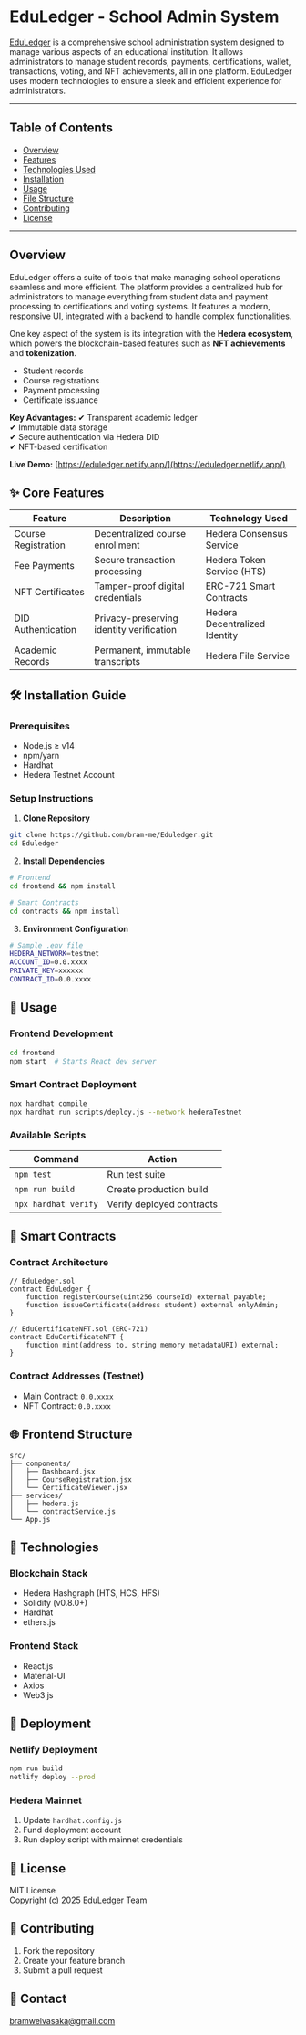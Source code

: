 # EduLedger - School Admin System

[EduLedger](https://eduledger.netlify.app/) is a comprehensive school administration system designed to manage various aspects of an educational institution. It allows administrators to manage student records, payments, certifications, wallet, transactions, voting, and NFT achievements, all in one platform. EduLedger uses modern technologies to ensure a sleek and efficient experience for administrators.

---

## Table of Contents

- [Overview](#overview)
- [Features](#features)
- [Technologies Used](#technologies-used)
- [Installation](#installation)
- [Usage](#usage)
- [File Structure](#file-structure)
- [Contributing](#contributing)
- [License](#license)

---

## Overview

EduLedger offers a suite of tools that make managing school operations seamless and more efficient. The platform provides a centralized hub for administrators to manage everything from student data and payment processing to certifications and voting systems. It features a modern, responsive UI, integrated with a backend to handle complex functionalities. 

One key aspect of the system is its integration with the **Hedera ecosystem**, which powers the blockchain-based features such as **NFT achievements** and **tokenization**.


- Student records
- Course registrations 
- Payment processing
- Certificate issuance

**Key Advantages:**
✔ Transparent academic ledger  
✔ Immutable data storage  
✔ Secure authentication via Hedera DID  
✔ NFT-based certification  

**Live Demo:** [https://eduledger.netlify.app/](https://eduledger.netlify.app/)

## ✨ Core Features

| Feature | Description | Technology Used |
|---------|------------|-----------------|
| Course Registration | Decentralized course enrollment | Hedera Consensus Service |
| Fee Payments | Secure transaction processing | Hedera Token Service (HTS) |
| NFT Certificates | Tamper-proof digital credentials | ERC-721 Smart Contracts |
| DID Authentication | Privacy-preserving identity verification | Hedera Decentralized Identity |
| Academic Records | Permanent, immutable transcripts | Hedera File Service |

## 🛠 Installation Guide

### Prerequisites
- Node.js ≥ v14
- npm/yarn
- Hardhat
- Hedera Testnet Account

### Setup Instructions

1. **Clone Repository**
```bash
git clone https://github.com/bram-me/Eduledger.git
cd Eduledger
```

2. **Install Dependencies**
```bash
# Frontend
cd frontend && npm install

# Smart Contracts
cd contracts && npm install
```

3. **Environment Configuration**
```bash
# Sample .env file
HEDERA_NETWORK=testnet
ACCOUNT_ID=0.0.xxxx
PRIVATE_KEY=xxxxxx
CONTRACT_ID=0.0.xxxx
```

## 🚀 Usage

### Frontend Development
```bash
cd frontend
npm start  # Starts React dev server
```

### Smart Contract Deployment
```bash
npx hardhat compile
npx hardhat run scripts/deploy.js --network hederaTestnet
```

### Available Scripts
| Command | Action |
|---------|--------|
| `npm test` | Run test suite |
| `npm run build` | Create production build |
| `npx hardhat verify` | Verify deployed contracts |

## 🤖 Smart Contracts

### Contract Architecture
```solidity
// EduLedger.sol
contract EduLedger {
    function registerCourse(uint256 courseId) external payable;
    function issueCertificate(address student) external onlyAdmin;
}

// EduCertificateNFT.sol (ERC-721)
contract EduCertificateNFT {
    function mint(address to, string memory metadataURI) external;
}
```

### Contract Addresses (Testnet)
- Main Contract: `0.0.xxxx`
- NFT Contract: `0.0.xxxx`

## 🌐 Frontend Structure

```
src/
├── components/
│   ├── Dashboard.jsx
│   ├── CourseRegistration.jsx
│   └── CertificateViewer.jsx
├── services/
│   ├── hedera.js
│   └── contractService.js
└── App.js
```

## 🔗 Technologies

### Blockchain Stack
- Hedera Hashgraph (HTS, HCS, HFS)
- Solidity (v0.8.0+)
- Hardhat
- ethers.js

### Frontend Stack
- React.js
- Material-UI
- Axios
- Web3.js

## 🚢 Deployment

### Netlify Deployment
```bash
npm run build
netlify deploy --prod
```

### Hedera Mainnet
1. Update `hardhat.config.js`
2. Fund deployment account
3. Run deploy script with mainnet credentials

## 📜 License
MIT License  
Copyright (c) 2025 EduLedger Team

## 🤝 Contributing
1. Fork the repository
2. Create your feature branch
3. Submit a pull request

## 📧 Contact
bramwelvasaka@gmail.com
